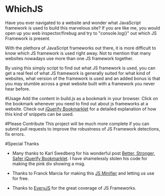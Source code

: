 WhichJS
========================

  Have you ever navigated to a website and wonder what JavaScript framework is used
to build this marvelous site? If you are like me, you would open up you web inspector/firebug
and try to "console.log()" out which JS Framework is present.

 With the plethora of JavaScript frameworks out there, 
it is more difficult to know which JS framework is used right away. Not to mention 
that many websites nowadays use more than one JS framework together.

  By using this simply script to find out what JS framework is used, you can get a real feel of what JS framework is generally suited for what kind of websites, what version
of the framework is used and an added bonus is that you may stumble across a great website built with a framework you never hear before.

#Usage
  Add the content in build.js as a bookmark in your browser. Click on the bookmark whenever you
need to find out about js frameworks at a website. Check out [jQuerify Bookmarklet](http://www.learningjquery.com/2006/12/jquerify-bookmarklet) for a detailed explanation of how
this kind of snippets can be used.

#Please Contribute
  This project will be much more complete if you can submit pull requests to improve the robustness
of JS Framework detections, fix errors.

#Special Thanks
  * Many thanks to Karl Swedberg for his wonderful post [Better, Stronger, Safer jQuerify Bookmarklet](http://www.learningjquery.com/2009/04/better-stronger-safer-jquerify-bookmarklet). I have shamelessly stolen his code for making the pink div showing a msg.

  * Thanks to Franck Marcia for making this [JS Minifier](http://fmarcia.info/jsmin/test.html) and letting us use for free.

  * Thanks to [EveryJS](http://www.everyjs.com/) for the great coverage of JS Frameworks.